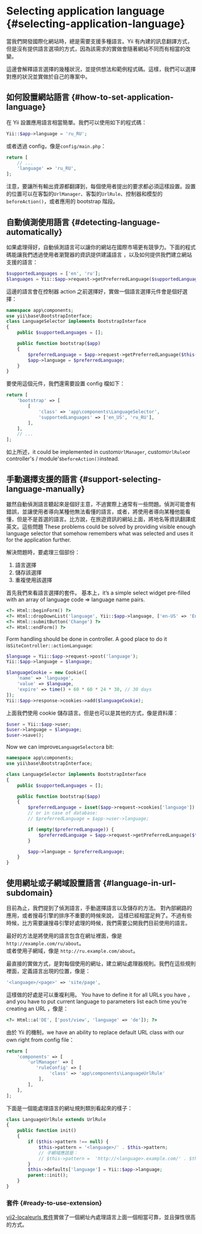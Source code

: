 # Selecting application language {#selecting-application-language}

當我們開發國際化網站時，總是需要支援多種語言。Yii 有內建的訊息翻譯方式，但是沒有提供語言選項的方式，因為該需求的實做會隨著網站不同而有相當的改變。

這邊會解釋語言選擇的幾種狀況，並提供想法和範例程式碼。這樣，我們可以選擇對應的狀況並實做於自己的專案中。

## 如何設置網站語言 {#how-to-set-application-language}

在 Yii 設置應用語言相當簡單。我們可以使用如下的程式碼：

```php
Yii::$app->language = 'ru_RU';
```

或者透過 config，像是`config/main.php`：

```php
return [
    // ...
    'language' => 'ru_RU',
];
```

注意，要讓所有輸出資源都翻譯到，每個使用者提出的要求都必須這樣設置。設置的位置可以在客製的`UrlManager`、客製的`UrlRule`、控制器和模型的 `beforeAction()`，或者應用的 bootstrap 階段。

## 自動偵測使用語言 {#detecting-language-automatically}

如果處理得好，自動偵測語言可以讓你的網站在國際市場更有競爭力。下面的程式碼能讓我們透過使用者瀏覽器的資訊提供建議語言 ，以及如何提供我們建立網站支援的語言：

```php
$supportedLanguages = ['en', 'ru'];
$languages = Yii::$app->request->getPreferredLanguage($supportedLanguages);
```

這邊的語言會在控制器 action 之前選擇好，實做一個語言選擇元件會是個好選擇：

```php
namespace app\components;
use yii\base\BootstrapInterface;
class LanguageSelector implements BootstrapInterface
{
    public $supportedLanguages = [];

    public function bootstrap($app)
    {
        $preferredLanguage = $app->request->getPreferredLanguage($this->supportedLanguages);
        $app->language = $preferredLanguage;
    }
}
```

要使用這個元件，我們還需要設置 config 檔如下：

```php
return [
    'bootstrap' => [
        [
            'class' => 'app\components\LanguageSelector',
            'supportedLanguages' => ['en_US', 'ru_RU'],
        ],
    ],
    // ...
];
```

如上所述，it could be implemented in custom`UrlManager`, custom`UrlRule`or controller's / module's`beforeAction()`instead.

## 手動選擇支援的語言 {#support-selecting-language-manually}

雖然自動偵測語言聽起來是個好主意，不過實際上通常有一些問題。偵測可能會有錯誤，並讓使用者導向某種他無法看懂的語言，或者，將使用者導向某種他能看懂，但是不是首選的語言。比方說，在旅遊資訊的網站上面，將地名等資訊翻譯成英文。這些問題 These problems could be solved by providing visible enough language selector that somehow remembers what was selected and uses it for the application further.

解決問題時，要處理三個部份：

1. 語言選擇
2. 儲存該選擇
3. 重複使用該選擇

首先我們來看語言選擇的套件。 基本上，it’s a simple select widget pre-filled with an array of language code =&gt; language name pairs.

```php
<?= Html::beginForm() ?>
<?= Html::dropDownList('language', Yii::$app->language, ['en-US' => 'English', 'zh-CN' => 'Chinese']) ?>
<?= Html::submitButton('Change') ?>
<?= Html::endForm() ?>
```

Form handling should be done in controller. A good place to do it is`SiteController::actionLanguage`:

```php
$language = Yii::$app->request->post('language');
Yii::$app->language = $language;

$languageCookie = new Cookie([
    'name' => 'language',
    'value' => $language,
    'expire' => time() + 60 * 60 * 24 * 30, // 30 days
]);
Yii::$app->response->cookies->add($languageCookie);
```

上面我們使用 cookie 儲存語言。但是也可以是其他的方式，像是資料庫：

```php
$user = Yii::$app->user;
$user->language = $language;
$user->save();
```

Now we can improve`LanguageSelector`a bit:

```php
namespace app\components;
use yii\base\BootstrapInterface;

class LanguageSelector implements BootstrapInterface
{
    public $supportedLanguages = [];

    public function bootstrap($app)
    {
        $preferredLanguage = isset($app->request->cookies['language']) ? (string)$app->request->cookies['language'] : null;
        // or in case of database:
        // $preferredLanguage = $app->user->language;

        if (empty($preferredLanguage)) {
            $preferredLanguage = $app->request->getPreferredLanguage($this->supportedLanguages);
        }

        $app->language = $preferredLanguage;
    }
}
```

## 使用網址或子網域設置語言 {#language-in-url-subdomain}

目前為止，我們提到了偵測語言，手動選擇語言以及儲存的方法。 對內部網路的應用，或者搜尋引擎的排序不重要的時候來說， 這樣已經相當足夠了。不過有些時候，比方需要讓搜尋引擎好處理的時候，我們需要公開我們目前使用的語言。

最好的方法是將使用的語言包含在網址裡面，像是`http://example.com/ru/about`。  
或者使用子網域，像是 `http://ru.example.com/about`。

最直接的實做方式，是對每個使用的網址，建立網址處理器規則。我們在這些規則裡面，定義語言出現的位置，像是：

```php
'<language>/<page>' => 'site/page',
```

這樣做的好處是可以重複利用。 You have to define it for all URLs you have ，and you have to put current language to parameters list each time you’re creating an URL ，像是：

```php
<?= Html::a('DE', ['post/view', 'language' => 'de']); ?>
```

由於 Yii 的機制，we have an ability to replace default URL class with our own right from config file：

```php
return [
    'components' => [
        'urlManager' => [
           'ruleConfig' => [
                'class' => 'app\components\LanguageUrlRule'
            ],
        ],
    ],
];
```

下面是一個能處理語言的網址規則類別看起來的樣子：

```php
class LanguageUrlRule extends UrlRule
{
    public function init()
    {
        if ($this->pattern !== null) {
            $this->pattern = '<language>/' . $this->pattern;
            // 子網域應該是：
            // $this->pattern =  'http://<language>.example.com/' . $this->pattern,
        }
        $this->defaults['language'] = Yii::$app->language;
        parent::init();
    }
}
```

### 套件 {#ready-to-use-extension}

[yii2-localeurls 套件](https://github.com/codemix/yii2-localeurls)實做了一個網址內處理語言上面一個相當可靠，並且彈性很高的方式。


